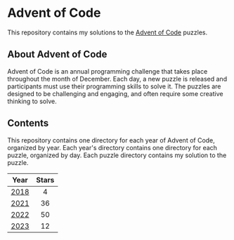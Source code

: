 # Advent of Code

This repository contains my solutions to the [Advent of Code](https://adventofcode.com/) puzzles.

## About Advent of Code

Advent of Code is an annual programming challenge that takes place throughout the month of December. Each day, a new puzzle is released and participants must use their programming skills to solve it. The puzzles are designed to be challenging and engaging, and often require some creative thinking to solve.

## Contents

This repository contains one directory for each year of Advent of Code, organized by year. Each year's directory contains one directory for each puzzle, organized by day. Each puzzle directory contains my solution to the puzzle.

| Year           | Stars |
|----------------|:-----:|
| [ 2018 ](2018) |   4   |
| [ 2021 ](2021) |  36   |
| [ 2022 ](2022) |  50   |
| [ 2023 ](2023) |  12   |
